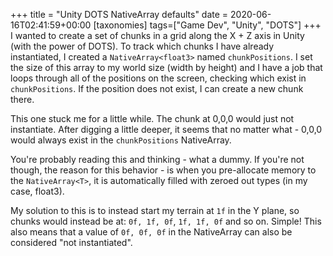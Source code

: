 +++
title = "Unity DOTS NativeArray defaults"
date = 2020-06-16T02:41:59+00:00
[taxonomies]
tags=["Game Dev", "Unity", "DOTS"]
+++
I wanted to create a set of chunks in a grid along the X \+ Z axis in Unity (with the power of DOTS). To track which chunks I have already instantiated, I created a `NativeArray<float3>` named `chunkPositions`. I set the size of this array to my world size (width by height) and I have a job that loops through all of the positions on the screen, checking which exist in `chunkPositions`. If the position does not exist, I can create a new chunk there.

This one stuck me for a little while. The chunk at 0,0,0 would just not instantiate. After digging a little deeper, it seems that no matter what - 0,0,0 would always exist in the `chunkPositions` NativeArray.

You're probably reading this and thinking - what a dummy. If you're not though, the reason for this behavior - is when you pre-allocate memory to the `NativeArray<T>`, it is automatically filled with zeroed out types (in my case, float3).

My solution to this is to instead start my terrain at `1f` in the Y plane, so chunks would instead be at: `0f, 1f, 0f`, `1f, 1f, 0f` and so on. Simple! This also means that a value of `0f, 0f, 0f` in the NativeArray can also be considered "not instantiated".


